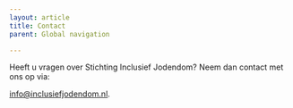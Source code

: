 ```yaml
---
layout: article
title: Contact
parent: Global navigation

---
```

Heeft u vragen over Stichting Inclusief Jodendom? Neem dan contact met ons op via: 

[info@inclusiefjodendom.nl](mailto:info@inclusiefjodendom.nl).